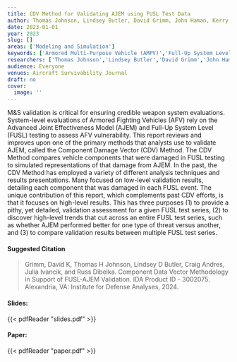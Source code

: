 ```yaml
---
title: CDV Method for Validating AJEM using FUSL Test Data
author: Thomas Johnson, Lindsey Butler, David Grimm, John Haman, Kerry Walzl
date: 2023-01-01
year: 2023
slug: []
areas: ['Modeling and Simulation']
keywords: ['Armored Multi-Purpose Vehicle (AMPV)','Full-Up System Level (FUSL)','Ground Combat Vehicle (GCV)','Modeling and Simulation (M&S) Validation','Statistical Analysis','Verification','Validation','and Accreditation (VV&A)','vulnerability assessment']
researchers: ['Thomas Johnson','Lindsey Butler','David Grimm','John Haman','Kerry Walzl']
audience: Everyone
venues: Aircraft Survivability Journal
draft: no
cover:
  image: ''
---
```




M&S validation is critical for ensuring credible weapon system evaluations. System-level evaluations of Armored Fighting Vehicles (AFV) rely on the Advanced Joint Effectiveness Model (AJEM) and Full-Up System Level (FUSL) testing to assess AFV vulnerability. This report reviews and improves upon one of the primary methods that analysts use to validate AJEM, called the Component Damage Vector (CDV) Method. The CDV Method compares vehicle components that were damaged in FUSL testing to simulated representations of that damage from AJEM. In the past, the CDV Method has employed a variety of different analysis techniques and results presentations. Many focused on low-level validation results, detailing each component that was damaged in each FUSL event. The unique contribution of this report, which complements past CDV efforts, is that it focuses on high-level results. This has three purposes  (1) to provide a pithy, yet detailed, validation assessment for a given FUSL test series, (2) to discover high-level trends that cut across an entire FUSL test series, such as whether AJEM performed better for one type of threat versus another, and (3) to compare validation results between multiple FUSL test series.

#### Suggested Citation
> Grimm, David K, Thomas H Johnson, Lindsey D Butler, Craig Andres, Julia Ivancik, and Russ Dibelka. Component Data Vector Methodology in Support of FUSL-AJEM Validation. IDA Product ID - 3002075. Alexandria, VA: Institute for Defense Analyses, 2024.

#### Slides: 
{{< pdfReader "slides.pdf" >}}

#### Paper: 
{{< pdfReader "paper.pdf" >}}


